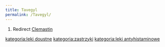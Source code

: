 ```yaml
---
title: Tavegyl
permalink: /Tavegyl/
---
```


1.  Redirect [Clemastin](/atopedia/Clemastin "wikilink")

[kategoria:leki doustne](/atopedia/kategoria:leki_doustne "wikilink") [kategoria:zastrzyki](/atopedia/kategoria:zastrzyki "wikilink") [kategoria:leki antyhistaminowe](/atopedia/kategoria:leki_antyhistaminowe "wikilink")